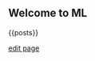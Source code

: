 ## Welcome to ML

{{posts}}


[edit page](https://github.com/NataliaTyzhinova/nataliatyzhinova.github.io/edit/master/index.md) 
